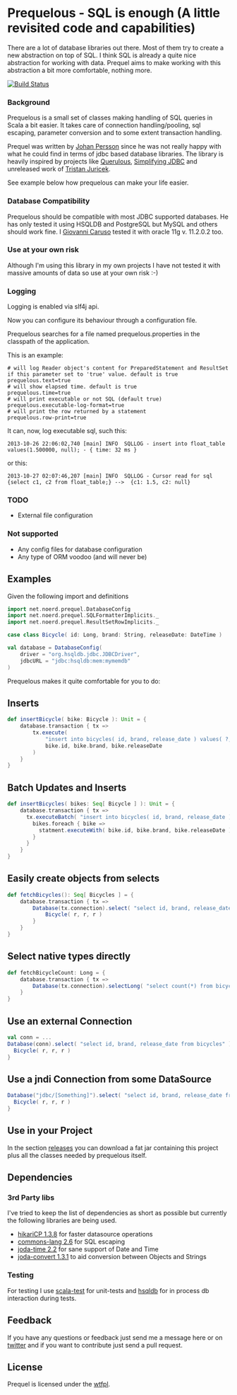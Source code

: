 Prequelous - SQL is enough (A little revisited code and capabilities)
==================================================================

There are a lot of database libraries out there. Most of them try to create a new abstraction on top of SQL. I think SQL is already a quite nice abstraction for working with data. Prequel aims to make working with this abstraction a bit more comfortable, nothing more.

[![Build Status](https://secure.travis-ci.org/vannicaruso/prequel.png)](http://travis-ci.org/vannicaruso/prequel)

### Background

Prequelous is a small set of classes making handling of SQL queries in Scala a bit easier. It takes care of connection handling/pooling, sql escaping, parameter conversion and to some extent transaction handling.

Prequel was written by  [Johan Persson](https://github.com/jpersson) since he was not really happy with what he could find in terms of jdbc based database libraries. The library is heavily inspired by projects like [Querulous](https://github.com/nkallen/querulous), [Simplifying JDBC](http://scala.sygneca.com/code/simplifying-jdbc) and unreleased work of [Tristan Juricek](https://github.com/tristanjuricek).

See example below how prequelous can make your life easier.

### Database Compatibility

Prequelous should be compatible with most JDBC supported databases. He has only tested it using HSQLDB and PostgreSQL but MySQL and others should work fine. I [Giovanni Caruso](https://github.com/vannicaruso) tested it with oracle 11g v. 11.2.0.2 too.

### Use at your own risk

Although I'm using this library in my own projects I have not tested it with massive amounts of data so use at your own risk :-)

### Logging

Logging is enabled via slf4j api.

Now you can configure its behaviour through a configuration file.

Prequelous searches for a file named prequelous.properties in the classpath of the application.

This is an example:

    # will log Reader object's content for PreparedStatement and ResultSet if this parameter set to 'true' value. default is true
    prequelous.text=true
    # will show elapsed time. default is true
    prequelous.time=true
    # will print executable or not SQL (default true)
    prequelous.executable-log-format=true
    # will print the row returned by a statement
    prequelous.row-print=true

It can, now, log executable sql, such this:

    2013-10-26 22:06:02,740 [main] INFO  SQLLOG - insert into float_table values(1.500000, null); - { time: 32 ms }

or this:

    2013-10-27 02:07:46,207 [main] INFO  SQLLOG - Cursor read for sql {select c1, c2 from float_table;} -->  {c1: 1.5, c2: null}

### TODO

 * External file configuration


### Not supported

 * Any config files for database configuration
 * Any type of ORM voodoo (and will never be)

Examples
--------

Given the following import and definitions

```scala
import net.noerd.prequel.DatabaseConfig
import net.noerd.prequel.SQLFormatterImplicits._
import net.noerd.prequel.ResultSetRowImplicits._

case class Bicycle( id: Long, brand: String, releaseDate: DateTime )

val database = DatabaseConfig(
    driver = "org.hsqldb.jdbc.JDBCDriver",
    jdbcURL = "jdbc:hsqldb:mem:mymemdb"
)
```

Prequelous makes it quite comfortable for you to do:

## Inserts

```scala
def insertBicycle( bike: Bicycle ): Unit = {
    database.transaction { tx => 
        tx.execute( 
            "insert into bicycles( id, brand, release_date ) values( ?, ?, ? )", 
            bike.id, bike.brand, bike.releaseDate
        )
    }
}
```
## Batch Updates and Inserts

```scala
def insertBicycles( bikes: Seq[ Bicycle ] ): Unit = {
    database.transaction { tx => 
      tx.executeBatch( "insert into bicycles( id, brand, release_date ) values( ?, ?, ? )" ) { statement => 
        bikes.foreach { bike =>
          statment.executeWith( bike.id, bike.brand, bike.releaseDate )
        }
      }
    }
}
```
 
## Easily create objects from selects

```scala
def fetchBicycles(): Seq[ Bicycles ] = {
    database.transaction { tx => 
        Database(tx.connection).select( "select id, brand, release_date from bicycles" ) { r =>
            Bicycle( r, r, r )
        }
    }
}
```

## Select native types directly

```scala
def fetchBicycleCount: Long = {
    database.transaction { tx => 
        Database(tx.connection).selectLong( "select count(*) from bicycles")
    }
}
```

## Use an external Connection

```scala
val conn = ...
Database(conn).select( "select id, brand, release_date from bicycles" ) { r =>
  Bicycle( r, r, r )
}
```

## Use a jndi Connection from some DataSource

```scala
Database("jdbc/[Something]").select( "select id, brand, release_date from bicycles" ) { r =>
  Bicycle( r, r, r )
}
```

Use in your Project
-------------------

In the section [releases](https://github.com/vannicaruso/prequel/releases) you can download a fat jar containing this project plus all the classes needed by prequelous itself.


Dependencies
------------

### 3rd Party libs

I've tried to keep the list of dependencies as short as possible but currently the following
libraries are being used.

* [hikariCP 1.3.8](http://brettwooldridge.github.io/HikariCP/) for faster datasource operations
* [commons-lang 2.6](http://commons.apache.org/lang) for SQL escaping
* [joda-time 2.2](http://joda-time.sourceforge.net/) for sane support of Date and Time
* [joda-convert 1.3.1](http://www.joda.org/joda-convert/) to aid conversion between Objects and Strings

### Testing

For testing I use [scala-test](http://www.scalatest.org) for unit-tests and [hsqldb](http://hsqldb.org) for in process db interaction during tests.

Feedback
--------

If you have any questions or feedback just send me a message here or on [twitter](http://twitter.com/vannicaruso) and if you want to contribute just send a pull request.

License
-------

Prequel is licensed under the [wtfpl](http://sam.zoy.org/wtfpl/).
